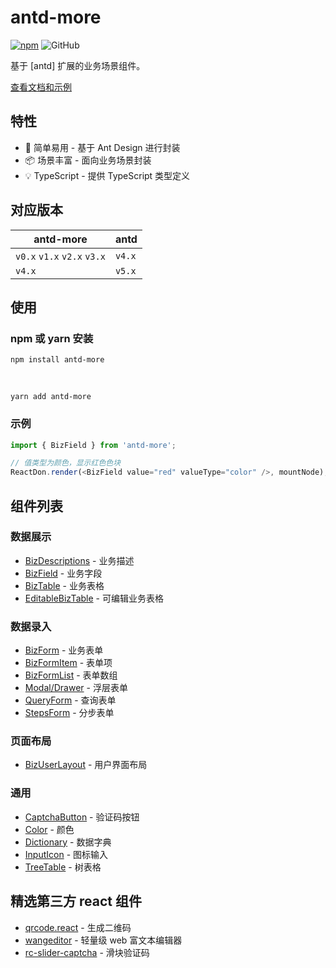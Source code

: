 # antd-more

[![npm][npm]][npm-url] ![GitHub](https://img.shields.io/github/license/doly-dev/antd-more.svg)

基于 [antd] 扩展的业务场景组件。

[查看文档和示例][site]

## 特性

- 💎 简单易用 - 基于 Ant Design 进行封装
- 📦 场景丰富 - 面向业务场景封装
- 💡 TypeScript - 提供 TypeScript 类型定义

## 对应版本

| antd-more                   | antd   |
| --------------------------- | ------ |
| `v0.x` `v1.x` `v2.x` `v3.x` | `v4.x` |
| `v4.x`                      | `v5.x` |

## 使用

### npm 或 yarn 安装

```shell
npm install antd-more
```

<br />

```shell
yarn add antd-more
```

### 示例

```javascript
import { BizField } from 'antd-more';

// 值类型为颜色，显示红色色块
ReactDon.render(<BizField value="red" valueType="color" />, mountNode);
```

## 组件列表

### 数据展示

- [BizDescriptions] - 业务描述
- [BizField] - 业务字段
- [BizTable] - 业务表格
- [EditableBizTable] - 可编辑业务表格

### 数据录入

- [BizForm] - 业务表单
- [BizFormItem] - 表单项
- [BizFormList] - 表单数组
- [Modal/Drawer] - 浮层表单
- [QueryForm] - 查询表单
- [StepsForm] - 分步表单

### 页面布局

- [BizUserLayout] - 用户界面布局

### 通用

- [CaptchaButton] - 验证码按钮
- [Color] - 颜色
- [Dictionary] - 数据字典
- [InputIcon] - 图标输入
- [TreeTable] - 树表格

## 精选第三方 react 组件

- [qrcode.react] - 生成二维码
- [wangeditor] - 轻量级 web 富文本编辑器
- [rc-slider-captcha] - 滑块验证码

[npm]: https://img.shields.io/npm/v/antd-more.svg
[npm-url]: https://npmjs.com/package/antd-more
[site]: https://doly-dev.github.io/antd-more/latest/index.html
[captchabutton]: /components/captcha-button
[color]: /components/color
[dictionary]: /components/dictionary
[bizdescriptions]: /components/biz-descriptions
[bizfield]: /components/biz-field
[biztable]: /components/biz-table
[editablebiztable]: /components/editable-biz-table
[bizform]: /components/biz-form
[bizformitem]: /components/biz-form-item
[bizformlist]: /components/biz-form-list
[modal/drawer]: /components/modal-form
[queryform]: /components/query-form
[stepsform]: /components/steps-form
[bizuserlayout]: /components/biz-user-layout
[inputicon]: /components/input-icon
[treetable]: /components/tree-table
[qrcode.react]: https://www.npmjs.com/package/qrcode.react
[wangeditor]: https://www.npmjs.com/package/wangeditor
[rc-slider-captcha]: https://www.npmjs.com/package/rc-slider-captcha

